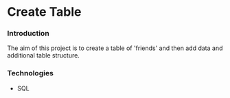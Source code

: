 # Create Table

### Introduction
The aim of this project is to create a table of 'friends' and then add data and additional table structure.

### Technologies
- SQL
